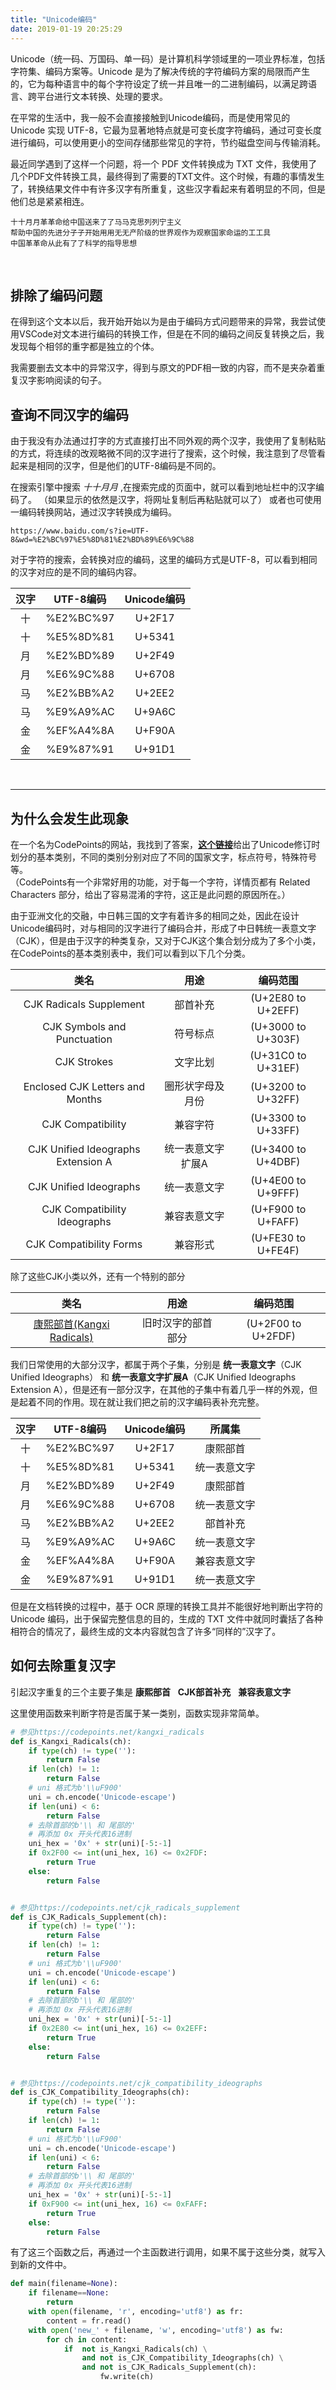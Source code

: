 ```yaml
---
title: "Unicode编码"
date: 2019-01-19 20:25:29
---
```


Unicode（统一码、万国码、单一码）是计算机科学领域里的一项业界标准，包括字符集、编码方案等。Unicode 是为了解决传统的字符编码方案的局限而产生的，它为每种语言中的每个字符设定了统一并且唯一的二进制编码，以满足跨语言、跨平台进行文本转换、处理的要求。

在平常的生活中，我一般不会直接接触到Unicode编码，而是使用常见的 Unicode 实现 UTF-8，它最为显著地特点就是可变长度字符编码，通过可变长度进行编码，可以使用更小的空间存储那些常见的字符，节约磁盘空间与传输消耗。

<!-- more -->

最近同学遇到了这样一个问题，将一个 PDF 文件转换成为 TXT 文件，我使用了几个PDF文件转换工具，最终得到了需要的TXT文件。这个时候，有趣的事情发生了，转换结果文件中有许多汉字有所重复，这些汉字看起来有着明显的不同，但是他们总是紧紧相连。


```
⼗十⽉月⾰革命给中国送来了了⻢马克思列列宁主义
帮助中国的先进分⼦子开始⽤用⽆无产阶级的世界观作为观察国家命运的⼯工具
中国⾰革命从此有了了科学的指导思想
```
<br>

## 排除了编码问题

在得到这个文本以后，我开始开始以为是由于编码方式问题带来的异常，我尝试使用VSCode对文本进行编码的转换工作，但是在不同的编码之间反复转换之后，我发现每个相邻的重字都是独立的个体。

我需要删去文本中的异常汉字，得到与原文的PDF相一致的内容，而不是夹杂着重复汉字影响阅读的句子。

## 查询不同汉字的编码

由于我没有办法通过打字的方式直接打出不同外观的两个汉字，我使用了复制粘贴的方式，将连续的改观略微不同的汉字进行了搜索，这个时候，我注意到了尽管看起来是相同的汉字，但是他们的UTF-8编码是不同的。

在搜索引擎中搜索 *⼗十⽉月* ,在搜索完成的页面中，就可以看到地址栏中的汉字编码了。
（如果显示的依然是汉字，将网址复制后再粘贴就可以了）
或者也可使用一编码转换网站，通过汉字转换成为编码。


    https://www.baidu.com/s?ie=UTF-8&wd=%E2%BC%97%E5%8D%81%E2%BD%89%E6%9C%88


对于字符的搜索，会转换对应的编码，这里的编码方式是UTF-8，可以看到相同的汉字对应的是不同的编码内容。

|汉字|UTF-8编码|Unicode编码|
|:--:|:--:|:---:|
|⼗|%E2%BC%97|U+2F17|
|十|%E5%8D%81|U+5341|
|⽉|%E2%BD%89|U+2F49|
|月|%E6%9C%88|U+6708|
|⻢|%E2%BB%A2|U+2EE2|
|马|%E9%A9%AC|U+9A6C|
|金|%EF%A4%8A|U+F90A|
|金|%E9%87%91|U+91D1|


<br>

---

## 为什么会发生此现象

在一个名为CodePoints的网站，我找到了答案，[**这个链接**](https://codepoints.net/basic_multilingual_plane)给出了Unicode修订时划分的基本类别，不同的类别分别对应了不同的国家文字，标点符号，特殊符号等。<br>
（CodePoints有一个非常好用的功能，对于每一个字符，详情页都有 Related Characters 部分，给出了容易混淆的字符，这正是此问题的原因所在。）


由于亚洲文化的交融，中日韩三国的文字有着许多的相同之处，因此在设计Unicode编码时，对与相同的汉字进行了编码合并，形成了中日韩统一表意文字（CJK），但是由于汉字的种类复杂，又对于CJK这个集合划分成为了多个小类，在CodePoints的基本类别表中，我们可以看到以下几个分类。

|类名|用途|编码范围|
|:---:|:---:|:---:|
|CJK Radicals Supplement |部首补充| (U+2E80 to U+2EFF)|
|CJK Symbols and Punctuation |符号标点| (U+3000 to U+303F)|
|CJK Strokes |文字比划| (U+31C0 to U+31EF)|
|Enclosed CJK Letters and Months |圈形状字母及月份| (U+3200 to U+32FF)|
|CJK Compatibility |兼容字符| (U+3300 to U+33FF)|
|CJK Unified Ideographs Extension A |统一表意文字扩展A| (U+3400 to U+4DBF)|
|CJK Unified Ideographs |统一表意文字| (U+4E00 to U+9FFF)|
|CJK Compatibility Ideographs |兼容表意文字| (U+F900 to U+FAFF)|
|CJK Compatibility Forms |兼容形式| (U+FE30 to U+FE4F)|

除了这些CJK小类以外，还有一个特别的部分<br>

|类名|用途|编码范围|
|:---:|:---:|:---:|
|[康熙部首(Kangxi Radicals)](https://codepoints.net/kangxi_radicals)|旧时汉字的部首部分 |(U+2F00 to U+2FDF)|


我们日常使用的大部分汉字，都属于两个子集，分别是 **统一表意文字**（CJK Unified Ideographs） 和 **统一表意文字扩展A**（CJK Unified Ideographs Extension A），但是还有一部分汉字，在其他的子集中有着几乎一样的外观，但是起着不同的作用。现在就让我们把之前的汉字编码表补充完整。


|汉字|UTF-8编码|Unicode编码|所属集|
|:--:|:--:|:---:|:---:|
|⼗|%E2%BC%97|U+2F17|康熙部首|
|十|%E5%8D%81|U+5341|统一表意文字|
|⽉|%E2%BD%89|U+2F49|康熙部首|
|月|%E6%9C%88|U+6708|统一表意文字|
|⻢|%E2%BB%A2|U+2EE2|部首补充|
|马|%E9%A9%AC|U+9A6C|统一表意文字|
|金|%EF%A4%8A|U+F90A|兼容表意文字|
|金|%E9%87%91|U+91D1|统一表意文字|



但是在文档转换的过程中，基于 OCR 原理的转换工具并不能很好地判断出字符的 Unicode 编码，出于保留完整信息的目的，生成的 TXT 文件中就同时囊括了各种相符合的情况了，最终生成的文本内容就包含了许多“同样的”汉字了。


## 如何去除重复汉字

引起汉字重复的三个主要子集是 **康熙部首** &nbsp; **CJK部首补充** &nbsp; **兼容表意文字**

这里使用函数来判断字符是否属于某一类别，函数实现非常简单。

```python
# 参见https://codepoints.net/kangxi_radicals
def is_Kangxi_Radicals(ch):
    if type(ch) != type(''):
        return False
    if len(ch) != 1:
        return False
    # uni 格式为b'\\uF900'
    uni = ch.encode('Unicode-escape')
    if len(uni) < 6:
        return False
    # 去除首部的b'\\ 和 尾部的'
    # 再添加 0x 开头代表16进制
    uni_hex = '0x' + str(uni)[-5:-1]
    if 0x2F00 <= int(uni_hex, 16) <= 0x2FDF:
        return True
    else:
        return False


# 参见https://codepoints.net/cjk_radicals_supplement
def is_CJK_Radicals_Supplement(ch):
    if type(ch) != type(''):
        return False
    if len(ch) != 1:
        return False
    # uni 格式为b'\\uF900'
    uni = ch.encode('Unicode-escape')
    if len(uni) < 6:
        return False
    # 去除首部的b'\\ 和 尾部的'
    # 再添加 0x 开头代表16进制
    uni_hex = '0x' + str(uni)[-5:-1]
    if 0x2E80 <= int(uni_hex, 16) <= 0x2EFF:
        return True
    else:
        return False


# 参见https://codepoints.net/cjk_compatibility_ideographs
def is_CJK_Compatibility_Ideographs(ch):
    if type(ch) != type(''):
        return False
    if len(ch) != 1:
        return False
    # uni 格式为b'\\uF900'
    uni = ch.encode('Unicode-escape')
    if len(uni) < 6:
        return False
    # 去除首部的b'\\ 和 尾部的'
    # 再添加 0x 开头代表16进制
    uni_hex = '0x' + str(uni)[-5:-1]
    if 0xF900 <= int(uni_hex, 16) <= 0xFAFF:
        return True
    else:
        return False
```


有了这三个函数之后，再通过一个主函数进行调用，如果不属于这些分类，就写入到新的文件中。

```python
def main(filename=None):
    if filename==None:
        return
    with open(filename, 'r', encoding='utf8') as fr:
        content = fr.read()
    with open('new_' + filename, 'w', encoding='utf8') as fw:
        for ch in content:
            if  not is_Kangxi_Radicals(ch) \
                and not is_CJK_Compatibility_Ideographs(ch) \
                and not is_CJK_Radicals_Supplement(ch):
                    fw.write(ch)
```